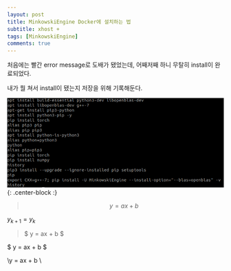 ```yaml
---
layout: post
title: MinkowskiEngine Docker에 설치하는 법
subtitle: xhost +
tags: [MinkowskiEngine]
comments: true
---
```


처음에는 빨간 error message로 도배가 됐었는데, 어째저째 하니 무탈히 install이 완료되었다.

내가 뭘 쳐서 install이 됐는지 저장을 위해 기록해둔다.

![MinkowskiEngine](/img/MinkowskiEngine_history.png){: .center-block :}

>$$
y = ax + b 
$$

$y_{k+1} = y_{k}$

>$
y = ax + b 
$

$
y = ax + b 
$

\y = ax + b \


